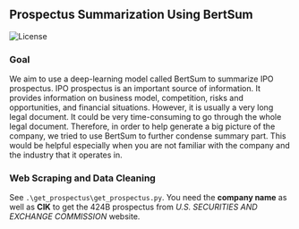 ## Prospectus Summarization Using BertSum

![License](https://img.shields.io/badge/license-apache2_2-blue.svg)

### Goal
We aim to use a deep-learning model called BertSum to summarize IPO prospectus. IPO prospectus is an important source of information. It provides information on business model, competition, risks and opportunities, and financial situations. However, it is usually a very long legal document. It could be very time-consuming to go through the whole legal document. Therefore, in order to help generate a big picture of the company, we tried to use BertSum to further condense summary part. This would be helpful especially when you are not familiar with the company and the industry that it operates in.

### Web Scraping and Data Cleaning
See `.\get_prospectus\get_prospectus.py`. You need the **company name** as well as **CIK** to get the 424B prospectus from *U.S. SECURITIES AND EXCHANGE COMMISSION* website. 

